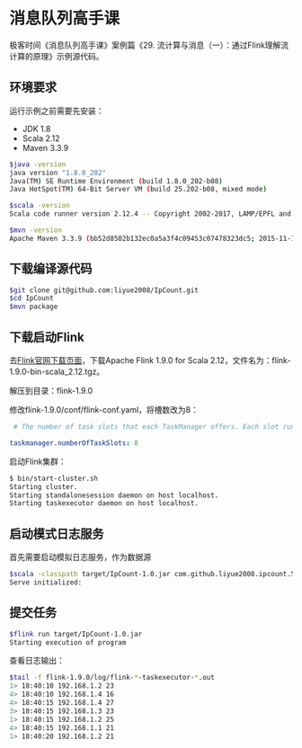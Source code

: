 # 消息队列高手课

极客时间《消息队列高手课》案例篇《29. 流计算与消息（一）：通过Flink理解流计算的原理》示例源代码。

## 环境要求

运行示例之前需要先安装：

* JDK 1.8
* Scala 2.12
* Maven 3.3.9

```bash
$java -version
java version "1.8.0_202"
Java(TM) SE Runtime Environment (build 1.8.0_202-b08)
Java HotSpot(TM) 64-Bit Server VM (build 25.202-b08, mixed mode)

$scala -version
Scala code runner version 2.12.4 -- Copyright 2002-2017, LAMP/EPFL and Lightbend, Inc.

$mvn -version
Apache Maven 3.3.9 (bb52d8502b132ec0a5a3f4c09453c07478323dc5; 2015-11-11T00:41:47+08:00)
```

## 下载编译源代码

```bash
$git clone git@github.com:liyue2008/IpCount.git
$cd IpCount
$mvn package
```

## 下载启动Flink

去[Flink官网下载页面](https://flink.apache.org/downloads.html)，下载Apache Flink 1.9.0 for Scala 2.12，文件名为：flink-1.9.0-bin-scala_2.12.tgz。

解压到目录：flink-1.9.0

修改flink-1.9.0/conf/flink-conf.yaml，将槽数改为8：

```yaml
 # The number of task slots that each TaskManager offers. Each slot runs one parallel pipeline.

taskmanager.numberOfTaskSlots: 8
```

启动Flink集群：

```bash
$ bin/start-cluster.sh
Starting cluster.
Starting standalonesession daemon on host localhost.
Starting taskexecutor daemon on host localhost.
```

## 启动模式日志服务

首先需要启动模拟日志服务，作为数据源

```bash
$scala -classpath target/IpCount-1.0.jar com.github.liyue2008.ipcount.SourceSocketServer
Serve initialized:
```

## 提交任务

```bash
$flink run target/IpCount-1.0.jar
Starting execution of program
```

查看日志输出：

```bash
$tail -f flink-1.9.0/log/flink-*-taskexecutor-*.out
1> 18:40:10 192.168.1.2 23
4> 18:40:10 192.168.1.4 16
4> 18:40:15 192.168.1.4 27
3> 18:40:15 192.168.1.3 23
1> 18:40:15 192.168.1.2 25
4> 18:40:15 192.168.1.1 21
1> 18:40:20 192.168.1.2 21
```